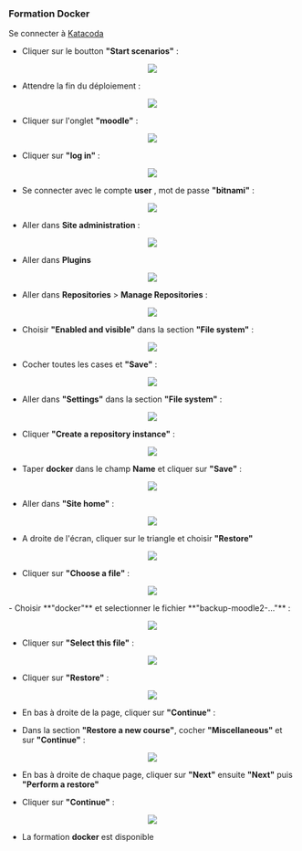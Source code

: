### Formation Docker

Se connecter à [Katacoda](https://www.katacoda.com/linagora/scenarios/docker-training)

- Cliquer sur le boutton **"Start scenarios"** :

<p align="center">
  <img src="./images/preconf0.png">
</p>

- Attendre la fin du déploiement :

<p align="center">
  <img src="./images/preconf1.png">
</p>

- Cliquer sur l'onglet **"moodle"** :

<p align="center">
  <img src="./images/preconf2.png">
</p>

- Cliquer sur **"log in"** :

<p align="center">
  <img src="./images/moodle1.png">
</p>

- Se connecter avec le compte **user** , mot de passe **"bitnami"** :

<p align="center">
  <img src="./images/moodle2.png">
</p>

- Aller dans **Site administration** : 

<p align="center">
  <img src="./images/moodle3.png">
</p>

- Aller dans **Plugins** 

<p align="center">
  <img src="./images/moodle4.png">
</p>

- Aller dans **Repositories** > **Manage Repositories** :

<p align="center">
  <img src="./images/moodle5.png">
</p>

- Choisir **"Enabled and visible"** dans la section **"File system"** :

<p align="center">
  <img src="./images/moodle6.png">
</p>

- Cocher toutes les cases et **"Save"** :

<p align="center">
  <img src="./images/moodle7.png">
</p>

- Aller dans **"Settings"** dans la section **"File system"** :

<p align="center">
  <img src="./images/moodle8.png">
</p>

- Cliquer **"Create a repository instance"** :

<p align="center">
  <img src="./images/moodle9.png">
</p>

- Taper **docker** dans le champ **Name** et cliquer sur **"Save"** :

<p align="center">
  <img src="./images/moodle10.png">
</p>

- Aller dans **"Site home"** :

<p align="center">
  <img src="./images/moodle11.png">
</p>

- A droite de l'écran, cliquer sur le triangle et choisir **"Restore"**

<p align="center">
  <img src="./images/moodle12.png">
</p>

- Cliquer sur **"Choose a file"** :

<p align="center">
  <img src="./images/moodle13.png">
</p>
- Choisir **"docker"** et selectionner le fichier **"backup-moodle2-..."** :

<p align="center">
  <img src="./images/moodle14.png">
</p>

- Cliquer sur **"Select this file"** :

<p align="center">
  <img src="./images/moodle15.png">
</p>

- Cliquer sur **"Restore"** :

<p align="center">
  <img src="./images/moodle16.png">
</p>

- En bas à droite de la page, cliquer sur **"Continue"** :

- Dans la section **"Restore a new course"**, cocher **"Miscellaneous"** et sur **"Continue"** :

<p align="center">
  <img src="./images/moodle171.png">
</p>

- En bas à droite de chaque page, cliquer sur **"Next"** ensuite **"Next"** puis **"Perform a restore"**

- Cliquer sur **"Continue"** :

<p align="center">
  <img src="./images/moodle181.png">
</p>

- La formation **docker** est disponible
